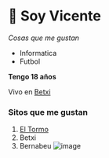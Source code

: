# 👋 Soy Vicente
*Cosas que me gustan*
* Informatica 
* Futbol
  
**Tengo 18 años**

Vivo en [Betxi](https://www.google.com/search?q=betxi&oq=betxi&gs_lcrp=EgZjaHJvbWUyBggAEEUYOTINCAEQLhiDARixAxiABDIGCAIQRRhAMggIAxBFGCcYOzIHCAQQABiABDIHCAUQABiABDINCAYQLhivARjHARiABDIHCAcQABiABNIBCDYwNzlqMGo3qAIAsAIA&client=ubuntu-chr&sourceid=chrome&ie=UTF-8)
### Sitos que me gustan
1. [El Tormo](https://turismocirat.com/visitar/el-tormo/)
2. Betxi
3. Bernabeu
   ![image](https://github.com/user-attachments/assets/86e745c5-8732-47d1-86a7-c2e4ad9167ce)

   

<!---
VicenteR14/VicenteR14 is a ✨ special ✨ repository because its `README.md` (this file) appears on your GitHub profile.
You can click the Preview link to take a look at your changes.
--->
